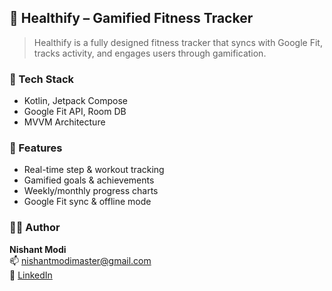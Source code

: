 ## 💪 Healthify – Gamified Fitness Tracker

> Healthify is a fully designed fitness tracker that syncs with Google Fit, tracks activity, and engages users through gamification.

### 🔧 Tech Stack
- Kotlin, Jetpack Compose
- Google Fit API, Room DB
- MVVM Architecture

### 🌟 Features
- Real-time step & workout tracking
- Gamified goals & achievements
- Weekly/monthly progress charts
- Google Fit sync & offline mode

### 👨‍💻 Author
**Nishant Modi**  
📫 [nishantmodimaster@gmail.com](mailto:nishantmodimaster@gmail.com)  
🔗 [LinkedIn](https://linkedin.com/in/nishantmodi92)

